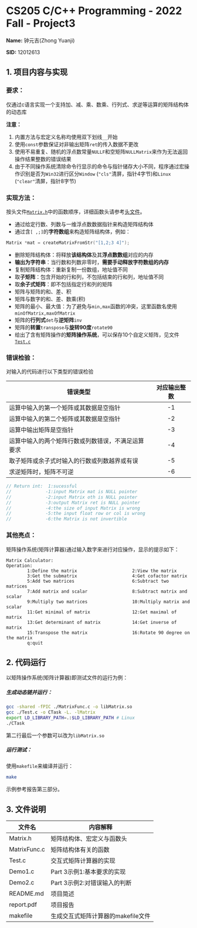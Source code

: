 # CS205 C/C++ Programming - 2022 Fall - Project3

**Name:** 钟元吉(Zhong Yuanji)

**SID:** 12012613

## 1. 项目内容与实现

### 要求：

仅通过c语言实现一个支持加、减、乘、数乘、行列式、求逆等运算的矩阵结构体的动态库

**注意：**

1. 内置方法与宏定义名称均使用双下划线`__`开始
2. 使用`const`参数保证对非输出矩阵`ret`的传入数据不更改
3. 使用不易重复、随机的浮点数常量`NULLF`和空矩阵`NULLMatrix`来作为无法返回操作结果整数的错误结果
4. 由于不同操作系统清除命令行显示的命令与指针储存大小不同，程序通过宏操作识别是否为`Win32`进行区分`Window` (`"cls"`清屏，指针4字节)和`Linux` (`"clear"`清屏，指针8字节)

### 实现方法：

按头文件[`Matrix.h`](./inc/Matrix.h)中的函数顺序，详细函数头请参考[头文件](./inc/Matrix.h)。

* 通过给定行数、列数与一维浮点数数据指针来构造矩阵结构体
* 通过含`[ ,;]`的**字符数组**来构造矩阵结构体，例如：

```c
Matrix *mat = createMatrixFromStr("[1,2;3 4]");
```

* 删除矩阵结构体：将释放**该结构体**及其**浮点数数组**对应的内存
* **输出为字符串**：当行数和列数非零时，**需要手动释放字符数组的内存**
* 复制矩阵结构体：重新复制一份数组，地址值不同
* 取**子矩阵**：包含开始的行和列，不包括结束的行和列，地址值不同
* 取**余子式矩阵**：即不包括指定行和列的矩阵
* 矩阵与矩阵的和、差、积
* 矩阵与数字的和、差、数乘(积)
* 矩阵的最小、最大值：为了避免与`min,max`函数的冲突，这里函数名使用`minOfMatrix,maxOfMatrix`
* 矩阵的**行列式**`det`与**逆矩阵**`inv`
* 矩阵的**转置**`transpose`与**旋转90度**`rotate90`
* 给出了含有矩阵操作的**矩阵操作系统**，可以保存10个自定义矩阵，见文件[`Test.c`](./src/Test.c)

### 错误检验：

对输入的代码进行以下类型的错误检验

| 错误类型                                           | 对应输出整数 |
| -------------------------------------------------- | :----------: |
| 运算中输入的第一个矩阵或其数据是空指针             |      -1      |
| 运算中输入的第二个矩阵或其数据是空指针             |      -2      |
| 运算中输出矩阵是空指针                             |      -3      |
| 运算中输入的两个矩阵行数或列数错误，不满足运算要求 |      -4      |
| 取子矩阵或余子式时输入的行数或列数越界或有误       |      -5      |
| 求逆矩阵时，矩阵不可逆                             |      -6      |

```c
// Return int:  1:sucessful
//             -1:input Matrix mat is NULL pointer
//             -2:input Matrix oth is NULL pointer
//             -3:output Matrix ret is NULL pointer
//             -4:the size of input Matrix is wrong
//             -5:the input float row or col is wrong
//             -6:the Matrix is not invertible
```

### 其他亮点：

矩阵操作系统(矩阵计算器)通过输入数字来进行对应操作，显示的提示如下：

```
Matrix Calculator:
Operation:
        1:Define the matrix                     2:View the matrix
        3:Get the submatrix                     4:Get cofactor matrix
        5:Add two matrices                      6:Subtract two matrices
        7:Add matrix and scalar                 8:Subtract matrix and scalar
        9:Multiply two matrices                 10:Multiply matrix and scalar
        11:Get minimal of matrix                12:Get maximal of matrix
        13:Get determinant of matrix            14:Get inverse of matrix
        15:Transpose the matrix                 16:Rotate 90 degree on the matrix
        q:quit
```



## 2. 代码运行

以矩阵操作系统(矩阵计算器)即测试文件的运行为例：

##### 生成动态链并运行：

```bash
gcc -shared -fPIC ./MatrixFunc.c -o libMatrix.so
gcc ./Test.c -o CTask -L. -lMatrix
export LD_LIBRARY_PATH=.:$LD_LIBRARY_PATH # Linux
./CTask
```

第二行最后一个参数可以改为`libMatrix.so`

##### 运行测试：

使用`makefile`来编译并运行：

```bash
make
```

示例参考报告第三部分。

## 3. 文件说明

| 文件名       | 内容解释                           |
| ------------ | ---------------------------------- |
| Matrix.h     | 矩阵结构体、宏定义与函数头         |
| MatrixFunc.c | 矩阵结构体有关的函数               |
| Test.c       | 交互式矩阵计算器的实现             |
| Demo1.c      | Part 3示例1:基本要求的实现         |
| Demo2.c      | Part 3示例2:对错误输入的判断       |
| README.md    | 项目简述                           |
| report.pdf   | 项目报告                           |
| makefile     | 生成交互式矩阵计算器的makefile文件 |

